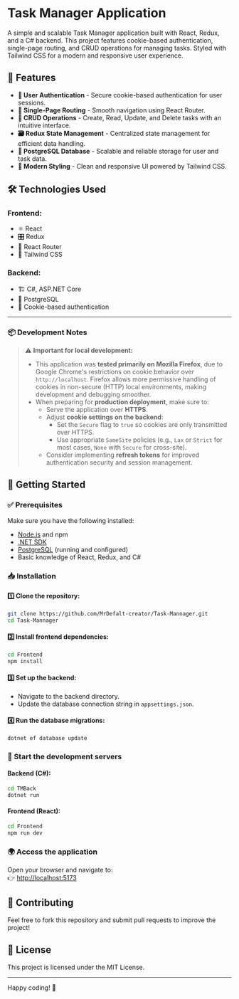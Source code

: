 # Task Manager Application

A simple and scalable Task Manager application built with React, Redux, and a C# backend. This project features cookie-based authentication, single-page routing, and CRUD operations for managing tasks. Styled with Tailwind CSS for a modern and responsive user experience.

## 🚀 Features

- **🔐 User Authentication** - Secure cookie-based authentication for user sessions.
- **🔄 Single-Page Routing** - Smooth navigation using React Router.
- **📝 CRUD Operations** - Create, Read, Update, and Delete tasks with an intuitive interface.
- **🗃️ Redux State Management** - Centralized state management for efficient data handling.
- **🐘 PostgreSQL Database** - Scalable and reliable storage for user and task data.
- **🎨 Modern Styling** - Clean and responsive UI powered by Tailwind CSS.

## 🛠️ Technologies Used

### Frontend:
- ⚛️ React
- 🎛️ Redux
- 🚏 React Router
- 🎨 Tailwind CSS

### Backend:
- 🏗️ C#, ASP.NET Core
- 🐘 PostgreSQL
- 🔐 Cookie-based authentication

---

### 📦 Development Notes

> ⚠️ **Important for local development:**
>
> - This application was **tested primarily on Mozilla Firefox**, due to Google Chrome's restrictions on cookie behavior over `http://localhost`. Firefox allows more permissive handling of cookies in non-secure (HTTP) local environments, making development and debugging smoother.
> - When preparing for **production deployment**, make sure to:
>   - Serve the application over **HTTPS**.
>   - Adjust **cookie settings on the backend**:
>     - Set the `Secure` flag to `true` so cookies are only transmitted over HTTPS.
>     - Use appropriate `SameSite` policies (e.g., `Lax` or `Strict` for most cases, `None` with `Secure` for cross-site).
>   - Consider implementing **refresh tokens** for improved authentication security and session management.


## 🚀 Getting Started

### ✅ Prerequisites
Make sure you have the following installed:
- [Node.js](https://nodejs.org/) and npm
- [.NET SDK](https://dotnet.microsoft.com/en-us/download)
- [PostgreSQL](https://www.postgresql.org/) (running and configured)
- Basic knowledge of React, Redux, and C#

### 📥 Installation

#### 1️⃣ Clone the repository:
```sh
git clone https://github.com/MrDefalt-creator/Task-Mannager.git
cd Task-Mannager
```

#### 2️⃣ Install frontend dependencies:
```sh
cd Frontend
npm install
```

#### 3️⃣ Set up the backend:
- Navigate to the backend directory.
- Update the database connection string in `appsettings.json`.

#### 4️⃣ Run the database migrations:
```sh
dotnet ef database update
```

### 🚀 Start the development servers

#### Backend (C#):
```sh
cd TMBack
dotnet run
```

#### Frontend (React):
```sh
cd Frontend
npm run dev
```

### 🌍 Access the application
Open your browser and navigate to:  
👉 [http://localhost:5173](http://localhost:5173)

## 🤝 Contributing
Feel free to fork this repository and submit pull requests to improve the project!

## 📜 License
This project is licensed under the MIT License.

---

Happy coding! 🚀

